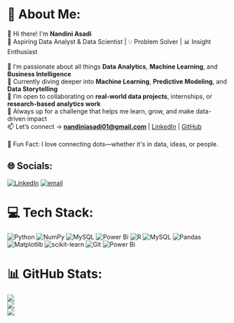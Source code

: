 # 💫 About Me:
👋 Hi there! I'm **Nandini Asadi**  <br>🎯 Aspiring Data Analyst & Data Scientist | 💡 Problem Solver | 📊 Insight Enthusiast<br><br>👀 I’m passionate about all things **Data Analytics**, **Machine Learning**, and **Business Intelligence**  <br>🌱 Currently diving deeper into **Machine Learning**, **Predictive Modeling**, and **Data Storytelling**  <br>🤝 I’m open to collaborating on **real-world data projects**, internships, or **research-based analytics work**  <br>🚀 Always up for a challenge that helps me learn, grow, and make data-driven impact  <br>📫 Let’s connect → **nandiniasadi01@gmail.com** | [LinkedIn](https://www.linkedin.com/in/nandini-asadi-8a4873241/) | [GitHub](https://github.com/nandini-asadi)<br><br>💬 Fun Fact: I love connecting dots—whether it's in data, ideas, or people.


## 🌐 Socials:
[![LinkedIn](https://img.shields.io/badge/LinkedIn-%230077B5.svg?logo=linkedin&logoColor=white)](https://linkedin.com/in/https://www.linkedin.com/in/nandini-asadi-8a4873241/) [![email](https://img.shields.io/badge/Email-D14836?logo=gmail&logoColor=white)](mailto:nandiniasadi01@gmail.com) 

# 💻 Tech Stack:
![Python](https://img.shields.io/badge/python-3670A0?style=for-the-badge&logo=python&logoColor=ffdd54) ![NumPy](https://img.shields.io/badge/numpy-%23013243.svg?style=for-the-badge&logo=numpy&logoColor=white) ![MySQL](https://img.shields.io/badge/mysql-4479A1.svg?style=for-the-badge&logo=mysql&logoColor=white) ![Power Bi](https://img.shields.io/badge/power_bi-F2C811?style=for-the-badge&logo=powerbi&logoColor=black) ![R](https://img.shields.io/badge/r-%23276DC3.svg?style=for-the-badge&logo=r&logoColor=white) ![MySQL](https://img.shields.io/badge/mysql-4479A1.svg?style=for-the-badge&logo=mysql&logoColor=white) ![Pandas](https://img.shields.io/badge/pandas-%23150458.svg?style=for-the-badge&logo=pandas&logoColor=white) ![Matplotlib](https://img.shields.io/badge/Matplotlib-%23ffffff.svg?style=for-the-badge&logo=Matplotlib&logoColor=black) ![scikit-learn](https://img.shields.io/badge/scikit--learn-%23F7931E.svg?style=for-the-badge&logo=scikit-learn&logoColor=white) ![Git](https://img.shields.io/badge/git-%23F05033.svg?style=for-the-badge&logo=git&logoColor=white) ![Power Bi](https://img.shields.io/badge/power_bi-F2C811?style=for-the-badge&logo=powerbi&logoColor=black)
# 📊 GitHub Stats:
![](https://github-readme-stats.vercel.app/api?username=nandini-asadi&theme=dark&hide_border=false&include_all_commits=false&count_private=false)<br/>
![](https://nirzak-streak-stats.vercel.app/?user=nandini-asadi&theme=dark&hide_border=false)<br/>
![](https://github-readme-stats.vercel.app/api/top-langs/?username=nandini-asadi&theme=dark&hide_border=false&include_all_commits=false&count_private=false&layout=compact)

<!-- Proudly created with GPRM ( https://gprm.itsvg.in ) -->

